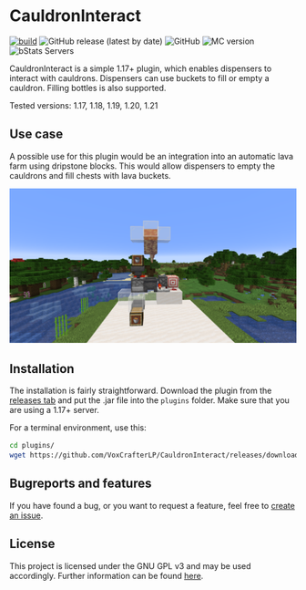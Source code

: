 # CauldronInteract

[![build](https://github.com/VoxCrafterLP/CauldronInteract/actions/workflows/maven.yml/badge.svg)](https://github.com/VoxCrafterLP/CauldronInteract/actions/workflows/maven.yml)
![GitHub release (latest by date)](https://img.shields.io/github/downloads/VoxCrafterLP/CauldronInteract/total?label=Downloads)
![GitHub](https://img.shields.io/github/license/VoxCrafterLP/CauldronInteract)
![MC version](https://img.shields.io/badge/Minecraft%20version-1.17.x%20or%20higher-brightgreen)
![bStats Servers](https://img.shields.io/bstats/servers/12031)

CauldronInteract is a simple 1.17+ plugin, which enables dispensers to interact with cauldrons. Dispensers can use buckets to fill or empty a cauldron. Filling bottles is also supported.

Tested versions: 1.17, 1.18, 1.19, 1.20, 1.21
## Use case

A possible use for this plugin would be an integration into an automatic lava farm using dripstone blocks. This would allow dispensers to empty the cauldrons and fill chests with lava buckets.

<img src="/images/2024-04-07_21.48.31.png" width="800">

## Installation

The installation is fairly straightforward. Download the plugin from the [releases tab](https://github.com/VoxCrafterLP/CauldronInteract/releases) and put the .jar file into the `plugins` folder. Make sure that you are using a 1.17+ server.

For a terminal environment, use this:
```bash
cd plugins/
wget https://github.com/VoxCrafterLP/CauldronInteract/releases/download/v1.2.3/CauldronInteract-1.2.3-RELEASE.jar
```

## Bugreports and features

If you have found a bug, or you want to request a feature, feel free to [create an issue](https://github.com/VoxCrafterLP/CauldronInteract/issues/new).

## License
This project is licensed under the GNU GPL v3 and may be used accordingly. Further information can be found [here](https://github.com/VoxCrafterLP/CauldronInteract/blob/master/LICENSE).
